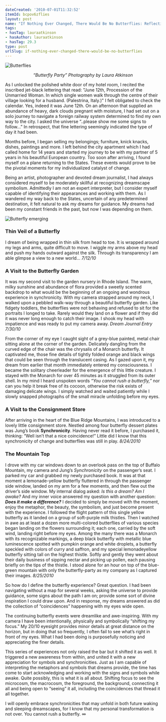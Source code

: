 ```yaml
---
dateCreated: '2010-07-01T11:32:52'
itemId: bcpov6zflies
layout: post
name: "If Nothing Ever Changed, There Would Be No Butterflies: Reflections on Butterflies, Dreams & Synchronicity"
tags:
- hasTag: lauraatkinson
- hasAuthor: lauraatkinson
- hasTag: 29.3
type: post
urlSlug: if-nothing-ever-changed-there-would-be-no-butterflies
---
```


![Butterflies](../images/post-bcpov6zflies-0.jpg)
<div style="text-align: center;"><i>“Butterfly Party” Photography by Laura Atkinson</i></div>

As I unlocked the polished white door of my hotel room, I recited the inscribed jet-black lettering that read: "June 12th, Procession of the Unmarried Woman. In which single women walk through the centre of their village looking for a husband. (Palestrina, Italy.)" I felt obligated to check the calendar. Yes, indeed it was June 12th. On an afternoon that supplied an abundance of heavy, dark clouds pregnant with moisture, I had set out on a solo journey to navigate a foreign railway system determined to find my own way to the city. I asked the universe “..please show me some signs to follow…” In retrospect, that fine lettering seemingly indicated the type of day it had been. 

Months before, I began selling my belongings; furniture, knick knacks, dishes, paintings and more. I left behind the city apartment which I had called home for 14 years and started my journey to be with my partner of 5 years in his beautiful European country. Too soon after arriving, I found myself on a plane returning to the States. These events would prove to be the pivotal moments for my individualized catalyst of change. 

Being an artist, photographer and devoted dream journalist, I had always considered myself to be moderately skillful at recognizing dreamscape symbolism. Admittedly I am not an expert interpreter, but I consider myself capable of identifying their appearances and working with them. As I wandered my way back to the States, uncertain of any predetermined destination, it felt natural to ask my dreams for guidance. My dreams had been my constant friends in the past, but now I was depending on them.

![Butterfly emerging](../images/post-bcpov6zflies-1.jpg)

### Thin Veil of a Butterfly 
I dream of being wrapped in thin silk from head to toe. It is wrapped around my legs and arms, quite difficult to move. I wiggle my arms above my head and push my hands outward against the silk. Through its transparency I am able glimpse a view to a new world…
*7/12/10*

### A Visit to the Butterfly Garden
It was my second visit to the garden nursery in Rhode Island. The warm, milky sunshine and abundance of flora provided a sweetly scented backdrop to what would be the beginning of an ongoing and wondrous experience in synchronicity. With my camera strapped around my neck, I walked upon a pebbled walk-way through a beautiful butterfly garden. Like fidgety toddlers, the butterflies were not behaving and refused to sit for the portraits I longed to take. Rarely would they land on a flower and if they did it was never long enough to catch their image. I shook my head with impatience and was ready to put my camera away. 
*Dream Journal Entry 7/30/10*

From the corner of my eye I caught sight of a grey-blue painted, metal chair sitting alone at the corner of the garden. Delicately dangling from the curved edge of the chair was the chrysalis of a Monarch butterfly. It captivated me, those fine details of tightly folded orange and black wings that could be seen through the translucent casing. As I gazed upon it, my dream from earlier that month immediately entered my consciousness. I became the solitary cheerleader for the emergence of this little creature. I stayed with the Monarch for over 45 minutes as it struggled from its outer shell. In my mind I heard unspoken words *“You cannot rush a butterfly,”* nor can you help it break free of its cocoon, otherwise the risk exists of damaging delicate wings. I simply watched and waited patiently while I slowly snapped photographs of the small miracle unfolding before my eyes.

### A Visit to the Consignment Store 
After arriving in the heart of the Blue Ridge Mountains, I was introduced to a lovely little consignment store. Nestled among four butterfly dessert plates was Jung’s book **Synchronicity**. Having never read it before, I purchased it, thinking: “Well isn’t that a nice coincidence!” Little did I know that this synchronicity of change and butterflies was still in play. 
*8/24/2010*

### The Mountain Top 
I drove with my car windows down to an overlook pass on the top of Buffalo Mountain, my camera and Jung’s *Synchronicity* on the passenger’s seat. I parked my car and grabbed my newly purchased book. It was at that moment a lemonade-yellow butterfly fluttered in through the passenger side window, landed on my arm for a few moments, and then flew out the driver’s side window. My internal dialog asked: *Is this a dream? Am I awake?* And my inner voice answered my question with another question: ***Does it make a difference?*** I decided to simply be moved with the moment, enjoy the metaphor, the beauty, the symbolism, and just become present with the experience. I followed the flight pattern of this single yellow butterfly as it landed on a group of soft-purple milk thistles. Then I watched in awe as at least a dozen more multi-colored butterflies of various species began landing on the flowers surrounding it; each one, carried by the soft wind, landing right before my eyes. Among the many there was a Monarch with its recognizable markings, a deep black butterfly with metallic blue luminescence spotted with pumpkin orange and white droplets, a butterfly speckled with colors of curry and saffron, and my special lemonadeyellow butterfly sitting tall on the highest thistle. Softly and gently they went about their daily business of sipping nectar and picking up pollen, each pausing briefly on the tips of the thistle. I stood alone for an hour on top of the blue-green mountain with only the butterfly-party as my company as I captured their images.
*8/25/2010*

So how do I define the butterfly experience? Great question. I had been navigating without a map for several weeks, asking the universe to provide guidance, some signs about the path I am on; provide some sort of divine inspiration I could draw upon. And in response, my dreams answered as did the collection of “coincidences” happening with my eyes wide open. 

The continuing butterfly events were dreamlike and awe-inspiring. With my camera I have been intentionally, physically and symbolically “shifting my focus.” My 20/10 eyesight provides minor details at great distance on the horizon, but in doing that so frequently, I often fail to see what’s right in front of my eyes. What I had been doing is purposefully noticing and appreciating the finer details. 

This series of experiences not only raised the bar but it shifted it as well. It triggered a new awareness from within, and united it with a new appreciation for symbols and synchronicities. Just as I am capable of interpreting the metaphors and symbols that dreams provide, the time has come to start acknowledging and working with the signs and symbols while awake. Quite possibly, this is what it is all about. Shifting focus to see the microcosm, the macrocosm, the foreground, the background, connecting it all and being open to “seeing” it all, including the coincidences that thread it all together. 

I will openly embrace synchronicities that may unfold in both future waking and sleeping dreamscapes, for I know that my personal transformation is not over. You cannot rush a butterfly. ∞



